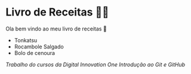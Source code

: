 # Livro de Receitas :man_cook:

Ola bem vindo ao meu livro de receitas :wave:
* Tonkatsu 
* Rocambole Salgado
* Bolo de cenoura

_Trabalho do cursos da Digital Innovation One Introdução ao Git e GitHub_  
